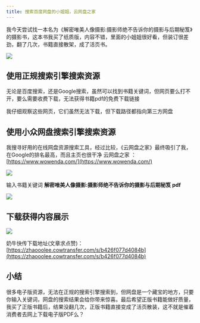```yaml
---
title: 搜索百度网盘的小姐姐，云网盘之家
---
```


我今天尝试找一本名为《解密唯美人像摄影:摄影师绝不告诉你的摄影与后期秘笈》的摄影书，这本书我买了纸质版，内容不错，里面的小姐姐很好看，但装订很差劲，翻了几次，书籍直接散架，成了活页书。

![](https://www.v2fy.com/asset/0i/jikemiji/jikemiji-md/kr-000090.assets/1240-20200807125649342.png)

## 使用正规搜索引擎搜索资源

无论是百度搜索，还是Google搜索，虽然可以找到书籍关键词，但网页要么打不开，要么需要收费下载，无法获得书籍pdf的免费下载链接

我仔细观察这些网页，它们虽然无法下载，但下载路径都指向第三方网盘

## 使用小众网盘搜索引擎搜索资源

我搜寻好用的在线网盘资源搜索工具，经过比较，《云网盘之家》最终吸引了我，在Google的排名最高，而且主页也很干净
云网盘之家 ：[https://www.wowenda.com/](https://www.wowenda.com/)

![](https://www.v2fy.com/asset/0i/jikemiji/jikemiji-md/kr-000090.assets/1240.png)

输入书籍关键词 **解密唯美人像摄影:摄影师绝不告诉你的摄影与后期秘笈 pdf**

![](https://www.v2fy.com/asset/0i/jikemiji/jikemiji-md/kr-000090.assets/1240-20200807125648972.png)

## 下载获得内容展示
![](https://www.v2fy.com/asset/0i/jikemiji/jikemiji-md/kr-000090.assets/strip.gif)


奶牛快传下载地址(文章求点赞)： [https://zhaooolee.cowtransfer.com/s/b426f077d4084b](https://zhaooolee.cowtransfer.com/s/b426f077d4084b)


## 小结

很多电子版资源，无法在正规的搜索引擎搜索到，但网盘是一个藏宝的地方，只要你输入关键词，网盘的搜索结果会给你带来惊喜。最后希望正版书籍能做好质量，我买了正版书籍后，结果没翻几次，正版书籍直接变成了活页散装，这不就是催着消费者去网上下载电子版PDF么？